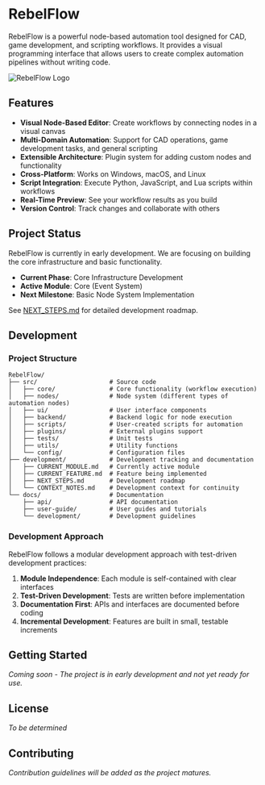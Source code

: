 # RebelFlow

RebelFlow is a powerful node-based automation tool designed for CAD, game development, and scripting workflows. It provides a visual programming interface that allows users to create complex automation pipelines without writing code.

![RebelFlow Logo](assets/logo.png) <!-- To be added later -->

## Features

- **Visual Node-Based Editor**: Create workflows by connecting nodes in a visual canvas
- **Multi-Domain Automation**: Support for CAD operations, game development tasks, and general scripting
- **Extensible Architecture**: Plugin system for adding custom nodes and functionality
- **Cross-Platform**: Works on Windows, macOS, and Linux
- **Script Integration**: Execute Python, JavaScript, and Lua scripts within workflows
- **Real-Time Preview**: See your workflow results as you build
- **Version Control**: Track changes and collaborate with others

## Project Status

RebelFlow is currently in early development. We are focusing on building the core infrastructure and basic functionality.

- **Current Phase**: Core Infrastructure Development
- **Active Module**: Core (Event System)
- **Next Milestone**: Basic Node System Implementation

See [NEXT_STEPS.md](development/NEXT_STEPS.md) for detailed development roadmap.

## Development

### Project Structure

```
RebelFlow/
├── src/                    # Source code
│   ├── core/               # Core functionality (workflow execution)
│   ├── nodes/              # Node system (different types of automation nodes)
│   ├── ui/                 # User interface components
│   ├── backend/            # Backend logic for node execution
│   ├── scripts/            # User-created scripts for automation
│   ├── plugins/            # External plugins support
│   ├── tests/              # Unit tests
│   ├── utils/              # Utility functions
│   └── config/             # Configuration files
├── development/            # Development tracking and documentation
│   ├── CURRENT_MODULE.md   # Currently active module
│   ├── CURRENT_FEATURE.md  # Feature being implemented
│   ├── NEXT_STEPS.md       # Development roadmap
│   └── CONTEXT_NOTES.md    # Development context for continuity
└── docs/                   # Documentation
    ├── api/                # API documentation
    ├── user-guide/         # User guides and tutorials
    └── development/        # Development guidelines
```

### Development Approach

RebelFlow follows a modular development approach with test-driven development practices:

1. **Module Independence**: Each module is self-contained with clear interfaces
2. **Test-Driven Development**: Tests are written before implementation
3. **Documentation First**: APIs and interfaces are documented before coding
4. **Incremental Development**: Features are built in small, testable increments

## Getting Started

*Coming soon - The project is in early development and not yet ready for use.*

## License

*To be determined*

## Contributing

*Contribution guidelines will be added as the project matures.*
